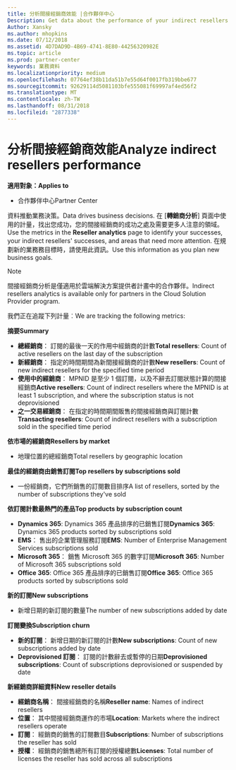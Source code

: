 ```yaml
---
title: 分析間接經銷商效能 |合作夥伴中心
Description: Get data about the performance of your indirect resellers.
Author: Xansky
ms.author: mhopkins
ms.date: 07/12/2018
ms.assetid: 4D7DAD9D-4B69-4741-8E80-44256320982E
ms.topic: article
ms.prod: partner-center
keywords: 業務資料
ms.localizationpriority: medium
ms.openlocfilehash: 07764ef38b11da51b7e55d64f0017fb319bbe677
ms.sourcegitcommit: 92629114d5081103bfe555081f69997af4ed56f2
ms.translationtype: MT
ms.contentlocale: zh-TW
ms.lasthandoff: 08/31/2018
ms.locfileid: "2877338"
---
```

# <a name="analyze-indirect-resellers-performance"></a><span data-ttu-id="4be45-103">分析間接經銷商效能</span><span class="sxs-lookup"><span data-stu-id="4be45-103">Analyze indirect resellers performance</span></span> 

**<span data-ttu-id="4be45-104">適用對象：</span><span class="sxs-lookup"><span data-stu-id="4be45-104">Applies to</span></span>**
- <span data-ttu-id="4be45-105">合作夥伴中心</span><span class="sxs-lookup"><span data-stu-id="4be45-105">Partner Center</span></span>

<span data-ttu-id="4be45-106">資料推動業務決策。</span><span class="sxs-lookup"><span data-stu-id="4be45-106">Data drives business decisions.</span></span> <span data-ttu-id="4be45-107">在 [**轉銷商分析**\] 頁面中使用的計量，找出您成功，您的間接經銷商的成功之處及需要更多人注意的領域。</span><span class="sxs-lookup"><span data-stu-id="4be45-107">Use the metrics in the **Reseller analytics** page to identify your successes, your indirect resellers' successes, and areas that need more attention.</span></span> <span data-ttu-id="4be45-108">在規劃新的業務務目標時，請使用此資訊。</span><span class="sxs-lookup"><span data-stu-id="4be45-108">Use this information as you plan new business goals.</span></span>

> [!NOTE]
> <span data-ttu-id="4be45-109">間接經銷商分析是僅適用於雲端解決方案提供者計畫中的合作夥伴。</span><span class="sxs-lookup"><span data-stu-id="4be45-109">Indirect resellers analytics is available only for partners in the Cloud Solution Provider program.</span></span>

<span data-ttu-id="4be45-110">我們正在追蹤下列計量︰</span><span class="sxs-lookup"><span data-stu-id="4be45-110">We are tracking the following metrics:</span></span>

**<span data-ttu-id="4be45-111">摘要</span><span class="sxs-lookup"><span data-stu-id="4be45-111">Summary</span></span>**  
 - <span data-ttu-id="4be45-112">**總經銷商**： 訂閱的最後一天的作用中經銷商的計數</span><span class="sxs-lookup"><span data-stu-id="4be45-112">**Total resellers**: Count of active resellers on the last day of the subscription</span></span>  
 - <span data-ttu-id="4be45-113">**新經銷商**： 指定的時間期間為新間接經銷商的計數</span><span class="sxs-lookup"><span data-stu-id="4be45-113">**New resellers**: Count of new indirect resellers for the specified time period</span></span>  
 - <span data-ttu-id="4be45-114">**使用中的經銷商**： MPNID 是至少 1 個訂閱，以及不辭去訂閱狀態計算的間接經銷商</span><span class="sxs-lookup"><span data-stu-id="4be45-114">**Active resellers**: Count of indirect resellers where the MPNID is at least 1 subscription, and where the subscription status is not deprovisioned</span></span>  
 - <span data-ttu-id="4be45-115">**之一交易經銷商**： 在指定的時間期間販售的間接經銷商與訂閱計數</span><span class="sxs-lookup"><span data-stu-id="4be45-115">**Transacting resellers**: Count of indirect resellers with a subscription sold in the specified time period</span></span>  

**<span data-ttu-id="4be45-116">依市場的經銷商</span><span class="sxs-lookup"><span data-stu-id="4be45-116">Resellers by market</span></span>**  
 - <span data-ttu-id="4be45-117">地理位置的總經銷商</span><span class="sxs-lookup"><span data-stu-id="4be45-117">Total resellers by geographic location</span></span>  

**<span data-ttu-id="4be45-118">最佳的經銷商由銷售訂閱</span><span class="sxs-lookup"><span data-stu-id="4be45-118">Top resellers by subscriptions sold</span></span>**
 - <span data-ttu-id="4be45-119">一份經銷商，它們所銷售的訂閱數目排序</span><span class="sxs-lookup"><span data-stu-id="4be45-119">A list of resellers, sorted by the number of subscriptions they've sold</span></span>  

**<span data-ttu-id="4be45-120">依訂閱計數最熱門的產品</span><span class="sxs-lookup"><span data-stu-id="4be45-120">Top products by subscription count</span></span>**  
 - <span data-ttu-id="4be45-121">**Dynamics 365**: Dynamics 365 產品排序的已銷售訂閱</span><span class="sxs-lookup"><span data-stu-id="4be45-121">**Dynamics 365**: Dynamics 365 products sorted by subscriptions sold</span></span>  
 - <span data-ttu-id="4be45-122">**EMS**： 售出的企業管理服務訂閱</span><span class="sxs-lookup"><span data-stu-id="4be45-122">**EMS**: Number of Enterprise Management Services subscriptions sold</span></span>  
 - <span data-ttu-id="4be45-123">**Microsoft 365**： 銷售 Microsoft 365 的數字訂閱</span><span class="sxs-lookup"><span data-stu-id="4be45-123">**Microsoft 365**: Number of Microsoft 365 subscriptions sold</span></span>  
 - <span data-ttu-id="4be45-124">**Office 365**: Office 365 產品排序的已銷售訂閱</span><span class="sxs-lookup"><span data-stu-id="4be45-124">**Office 365**: Office 365 products sorted by subscriptions sold</span></span>  

**<span data-ttu-id="4be45-125">新的訂閱</span><span class="sxs-lookup"><span data-stu-id="4be45-125">New subscriptions</span></span>**  
 - <span data-ttu-id="4be45-126">新增日期的新訂閱的數量</span><span class="sxs-lookup"><span data-stu-id="4be45-126">The number of new subscriptions added by date</span></span>  

**<span data-ttu-id="4be45-127">訂閱變換</span><span class="sxs-lookup"><span data-stu-id="4be45-127">Subscription churn</span></span>**  
 - <span data-ttu-id="4be45-128">**新的訂閱**： 新增日期的新訂閱的計數</span><span class="sxs-lookup"><span data-stu-id="4be45-128">**New subscriptions**: Count of new subscriptions added by date</span></span>  
 - <span data-ttu-id="4be45-129">**Deprovisioned 訂閱**： 訂閱的計數辭去或暫停的日期</span><span class="sxs-lookup"><span data-stu-id="4be45-129">**Deprovisioned subscriptions**: Count of subscriptions deprovisioned or suspended by date</span></span>  

**<span data-ttu-id="4be45-130">新經銷商詳細資料</span><span class="sxs-lookup"><span data-stu-id="4be45-130">New reseller details</span></span>**  
 - <span data-ttu-id="4be45-131">**經銷商名稱**： 間接經銷商的名稱</span><span class="sxs-lookup"><span data-stu-id="4be45-131">**Reseller name**: Names of indirect resellers</span></span>  
 - <span data-ttu-id="4be45-132">**位置**： 其中間接經銷商運作的市場</span><span class="sxs-lookup"><span data-stu-id="4be45-132">**Location**: Markets where the indirect resellers operate</span></span>  
 - <span data-ttu-id="4be45-133">**訂閱**： 經銷商的銷售的訂閱數目</span><span class="sxs-lookup"><span data-stu-id="4be45-133">**Subscriptions**: Number of subscriptions the reseller has sold</span></span>  
 - <span data-ttu-id="4be45-134">**授權**： 經銷商的銷售總所有訂閱的授權總數</span><span class="sxs-lookup"><span data-stu-id="4be45-134">**Licenses**: Total number of licenses the reseller has sold across all subscriptions</span></span>  
  
  